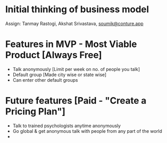 # Initial thinking of business model

Assign: Tanmay Rastogi, Akshat Srivastava, soumik@conture.app

# Features in MVP - Most Viable Product [Always Free]

- Talk anonymously [Limit per week on no. of people you talk]
- Default group [Made city wise or state wise]
- Can enter other default groups

# Future features [Paid - "Create a Pricing Plan"]

- Talk to trained psychologists anytime anonymously
- Go global & get anonymous talk with people from any part of the world
-